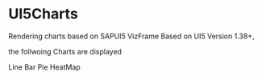 # UI5Charts
Rendering charts based on SAPUI5 VizFrame
Based on UI5 Version 1.38+,

the follwoing Charts are displayed

Line
Bar
Pie
HeatMap
